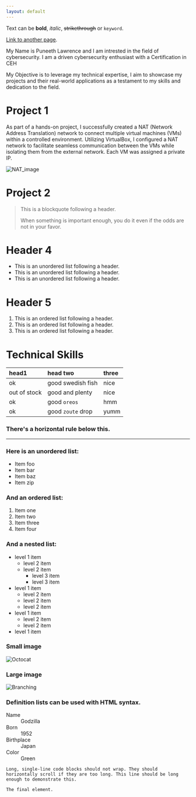 ```yaml
---
layout: default
---
```


Text can be **bold**, _italic_, ~~strikethrough~~ or `keyword`.

[Link to another page](./another-page.html).

My Name is Puneeth Lawrence and I am intrested in the field of cybersecurity. I am a driven cybersecurity enthusiast with a Certification in CEH 

My Objective is to leverage my technical expertise, I aim to showcase my projects and their real-world applications as a testament to my skills and dedication to the field.

# Project 1

As part of a hands-on project, I successfully created a NAT (Network Address Translation) network to connect multiple virtual machines (VMs) within a controlled environment. Utilizing VirtualBox, I configured a NAT network to facilitate seamless communication between the VMs while isolating them from the external network. Each VM was assigned a private IP.

![NAT_image](https://raw.githubusercontent.com/PuneethLawrence/PuneethCybersec.github.io/main/Nat_net.png)

# Project 2

> This is a blockquote following a header.
>
> When something is important enough, you do it even if the odds are not in your favor.


# Header 4

*   This is an unordered list following a header.
*   This is an unordered list following a header.
*   This is an unordered list following a header.

# Header 5

1.  This is an ordered list following a header.
2.  This is an ordered list following a header.
3.  This is an ordered list following a header.

# Technical Skills

| head1        | head two          | three |
|:-------------|:------------------|:------|
| ok           | good swedish fish | nice  |
| out of stock | good and plenty   | nice  |
| ok           | good `oreos`      | hmm   |
| ok           | good `zoute` drop | yumm  |

### There's a horizontal rule below this.

* * *

### Here is an unordered list:

*   Item foo
*   Item bar
*   Item baz
*   Item zip

### And an ordered list:

1.  Item one
1.  Item two
1.  Item three
1.  Item four

### And a nested list:

- level 1 item
  - level 2 item
  - level 2 item
    - level 3 item
    - level 3 item
- level 1 item
  - level 2 item
  - level 2 item
  - level 2 item
- level 1 item
  - level 2 item
  - level 2 item
- level 1 item

### Small image

![Octocat](https://github.githubassets.com/images/icons/emoji/octocat.png)

### Large image

![Branching](https://guides.github.com/activities/hello-world/branching.png)


### Definition lists can be used with HTML syntax.

<dl>
<dt>Name</dt>
<dd>Godzilla</dd>
<dt>Born</dt>
<dd>1952</dd>
<dt>Birthplace</dt>
<dd>Japan</dd>
<dt>Color</dt>
<dd>Green</dd>
</dl>

```
Long, single-line code blocks should not wrap. They should horizontally scroll if they are too long. This line should be long enough to demonstrate this.
```

```
The final element.
```
